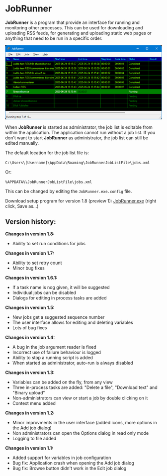 # JobRunner
**JobRunner** is a program that provide an interface for running and monitoring other processes. This can be used for downloading and uploading RSS feeds, for generating and uploading static web pages or anything that need to be run in a specific order.

![JobRunner screenshot](https://raw.githubusercontent.com/Anders-H/JobRunner/refs/heads/master/screenshot.jpg "JobRunner screenshot")

When **JobRunner** is started as administrator, the job list is editable from within the application. The application cannot run without a job list. If you don't want to start **JobRunner** as administrator, the job list can still be edited manually.

The default location for the job list file is:

`C:\Users\[Username]\AppData\Roaming\JobRunnerJobListFile\jobs.xml`

Or:

`%APPDATA%\JobRunnerJobListFile\jobs.xml`

This can be changed by editing the `JobRunner.exe.config` file.

Download setup program for version 1.8 (preview 1): [JobRunner.exe](http://winsoft.se/files/JobRunner.exe) (right click, Save as...)

## Version history:

**Changes in version 1.8:**

- Ability to set run conditions for jobs

**Changes in version 1.7:**

- Ability to set retry count
- Minor bug fixes

**Changes in version 1.6.1:**

- If a task name is nog given, it will be suggested
- Individual jobs can be disabled
- Dialogs for editing in process tasks are added

**Changes in version 1.5:**

- New jobs get a suggested sequence number
- The user interface allows for editing and deleting variables
- Lots of bug fixes

**Changes in version 1.4:**

- A bug in the job argument reader is fixed
- Incorrect use of failure behaviour is logged
- Ability to stop a running script is added
- When started as administrator, auto-run is always disabled

**Changes in version 1.3:**

- Variables can be added on the fly, from any view
- Three in-process tasks are added: "Delete a file", "Download text" and "Binary upload"
- Non-administrators can view or start a job by double clicking on it
- Context menu added

**Changes in version 1.2:**

- Minor improvments in the user interface (added icons, more options in the Add job dialog)
- Non administrators can open the Options dialog in read only mode
- Logging to file added

**Changes in version 1.1:**

- Added support for variables in job configuration
- Bug fix: Application crash when opening the Add job dialog
- Bug fix: Browse button didn't work in the Edit job dialog
